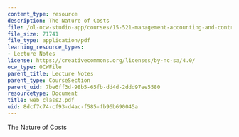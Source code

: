 ```yaml
---
content_type: resource
description: The Nature of Costs
file: /ol-ocw-studio-app/courses/15-521-management-accounting-and-control-spring-2003/8dcf7c74cf93d4acf585fb96b690045a_web_class2.pdf
file_size: 71741
file_type: application/pdf
learning_resource_types:
- Lecture Notes
license: https://creativecommons.org/licenses/by-nc-sa/4.0/
ocw_type: OCWFile
parent_title: Lecture Notes
parent_type: CourseSection
parent_uid: 7be6ff3d-98b5-65fb-dd4d-2ddd97ee5580
resourcetype: Document
title: web_class2.pdf
uid: 8dcf7c74-cf93-d4ac-f585-fb96b690045a
---
```

The Nature of Costs